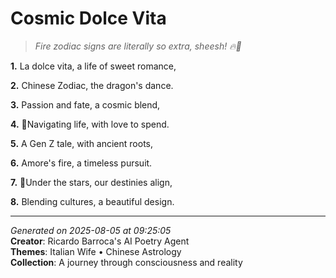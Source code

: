 # Cosmic Dolce Vita

> *Fire zodiac signs are literally so extra, sheesh! 🔥🐉*

**1.** La dolce vita, a life of sweet romance,


**2.** Chinese Zodiac, the dragon's dance.


**3.** Passion and fate, a cosmic blend,


**4.** 💫Navigating life, with love to spend.


**5.** A Gen Z tale, with ancient roots,


**6.** Amore's fire, a timeless pursuit.


**7.** 🌌Under the stars, our destinies align,


**8.** Blending cultures, a beautiful design.



---

*Generated on 2025-08-05 at 09:25:05*  
**Creator**: Ricardo Barroca's AI Poetry Agent  
**Themes**: Italian Wife • Chinese Astrology  
**Collection**: A journey through consciousness and reality